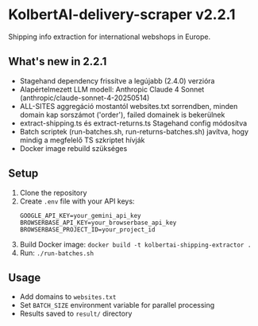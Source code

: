 # KolbertAI-delivery-scraper v2.2.1

Shipping info extraction for international webshops in Europe.

## What's new in 2.2.1

- Stagehand dependency frissítve a legújabb (2.4.0) verzióra
- Alapértelmezett LLM modell: Anthropic Claude 4 Sonnet (anthropic/claude-sonnet-4-20250514)
- ALL-SITES aggregáció mostantól websites.txt sorrendben, minden domain kap sorszámot ('order'), failed domainek is bekerülnek
- extract-shipping.ts és extract-returns.ts Stagehand config módosítva
- Batch scriptek (run-batches.sh, run-returns-batches.sh) javítva, hogy mindig a megfelelő TS szkriptet hívják
- Docker image rebuild szükséges

## Setup

1. Clone the repository
2. Create `.env` file with your API keys:
   ```
   GOOGLE_API_KEY=your_gemini_api_key
   BROWSERBASE_API_KEY=your_browserbase_api_key
   BROWSERBASE_PROJECT_ID=your_project_id
   ```
3. Build Docker image: `docker build -t kolbertai-shipping-extractor .`
4. Run: `./run-batches.sh`

## Usage

- Add domains to `websites.txt`
- Set `BATCH_SIZE` environment variable for parallel processing
- Results saved to `result/` directory
